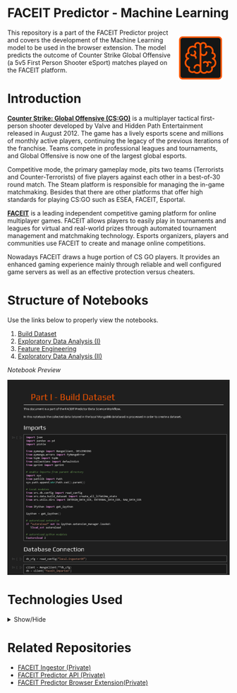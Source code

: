 # FACEIT Predictor - Machine Learning

<img align="right" width="100" height="100" style="margin:16px;" src="logo_128x128.png">

This repository is a part of the FACEIT Predictor project and covers the development of the Machine Learning model to be used in the browser extension. The model predicts the outcome of Counter Strike Global Offensive (a 5v5 First Person Shooter eSport) matches played on the FACEIT platform.

# Introduction
[**Counter Strike: Global Offensive (CS:GO)**](https://store.steampowered.com/app/730/CounterStrike_Global_Offensive/) is a multiplayer tactical first-person shooter developed by Valve and Hidden Path Entertainment released in August 2012. The game has a lively esports scene and millions of monthly active players, continuing the legacy of the previous iterations of the franchise. Teams compete in professional leagues and tournaments, and Global Offensive is now one of the largest global esports.

Competitive mode, the primary gameplay mode, pits two teams (Terrorists and Counter-Terrorists) of five players against each other in a best-of-30 round match. The Steam platform is responsible for managing the in-game matchmaking. Besides that there are other platforms that offer high standards for playing CS:GO such as ESEA, FACEIT, Esportal.

[**FACEIT**](https://www.faceit.com/en) is a leading independent competitive gaming platform for online multiplayer games. FACEIT allows players to easily play in tournaments and leagues for virtual and real-world prizes through automated tournament management and matchmaking technology. Esports organizers, players and communities use FACEIT to create and manage online competitions.

Nowadays FACEIT draws a huge portion of CS GO players. It provides an enhanced gaming experience mainly through reliable and well configured game servers as well as an effective protection versus cheaters. 

# Structure of Notebooks
Use the links below to properly view the notebooks.
<ol>
  <li>
    <a href="https://htmlpreview.github.io/?https://github.com/henriquebferreira/faceit-predictor-ML/blob/master/reports/01_build_dataset.html">Build Dataset</a>
  </li>
  <li>
    <a href="https://htmlpreview.github.io/?https://github.com/henriquebferreira/faceit-predictor-ML/blob/master/reports/02_initial_eda.html">Exploratory Data Analysis (I)</a>
  </li>
  <li>
    <a href="https://htmlpreview.github.io/?https://github.com/henriquebferreira/faceit-predictor-ML/blob/master/reports/03_feature_engineering.html">Feature Engineering</a>
  </li>
  <li>
    <a href="http://htmlpreview.github.io/?https://raw.githubusercontent.com/henriquebferreira/faceit-predictor-ML/master/reports/04_final_eda.html">Exploratory Data Analysis (II)</a>
  </li>
</ol>

*Notebook Preview*

<img style="margin:auto; display:flex; width:600px" src="reports/notebook_preview.png">


# Technologies Used
<details>
  <summary>Show/Hide</summary>
  
* Python
* Jupyter Notebooks
* Pandas
* etc.
</details>

# Related Repositories 

* [FACEIT Ingestor (Private)](https://github.com/henriquebferreira/faceit-ingestor)
* [FACEIT Predictor API (Private)](https://github.com/henriquebferreira/faceit-predictor-api)
* [FACEIT Predictor Browser Extension(Private)](https://github.com/henriquebferreira/faceit-predictor-extension)
